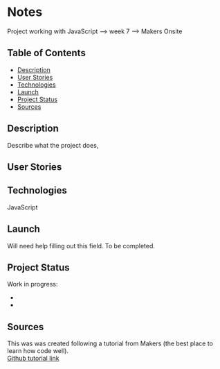 # Notes

Project working with JavaScript --> week 7 --> Makers Onsite

## Table of Contents

* [Description](#description)
* [User Stories](#user-stories)
* [Technologies](#technologies)
* [Launch](#launch)
* [Project Status](#project-status)
* [Sources](#sources)

## Description

Describe what the project does, 

## User Stories


## Technologies

JavaScript

## Launch

Will need help filling out this field. To be completed.

## Project Status

Work in progress:

* 
* 

## Sources

This was was created following a tutorial from Makers (the best place to learn how code well).  
[Github tutorial link](https://github.com/makersacademy/course/tree/master/further_javascript)
